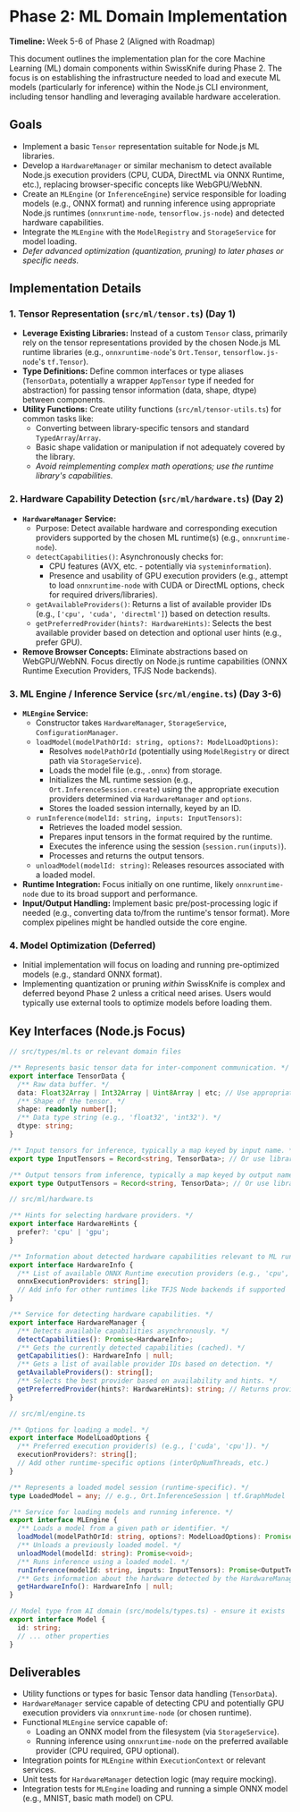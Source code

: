 # Phase 2: ML Domain Implementation

**Timeline:** Week 5-6 of Phase 2 (Aligned with Roadmap)

This document outlines the implementation plan for the core Machine Learning (ML) domain components within SwissKnife during Phase 2. The focus is on establishing the infrastructure needed to load and execute ML models (particularly for inference) within the Node.js CLI environment, including tensor handling and leveraging available hardware acceleration.

## Goals

-   Implement a basic `Tensor` representation suitable for Node.js ML libraries.
-   Develop a `HardwareManager` or similar mechanism to detect available Node.js execution providers (CPU, CUDA, DirectML via ONNX Runtime, etc.), replacing browser-specific concepts like WebGPU/WebNN.
-   Create an `MLEngine` (or `InferenceEngine`) service responsible for loading models (e.g., ONNX format) and running inference using appropriate Node.js runtimes (`onnxruntime-node`, `tensorflow.js-node`) and detected hardware capabilities.
-   Integrate the `MLEngine` with the `ModelRegistry` and `StorageService` for model loading.
-   *Defer advanced optimization (quantization, pruning) to later phases or specific needs.*

## Implementation Details

### 1. Tensor Representation (`src/ml/tensor.ts`) (Day 1)

-   **Leverage Existing Libraries:** Instead of a custom `Tensor` class, primarily rely on the tensor representations provided by the chosen Node.js ML runtime libraries (e.g., `onnxruntime-node`'s `Ort.Tensor`, `tensorflow.js-node`'s `tf.Tensor`).
-   **Type Definitions:** Define common interfaces or type aliases (`TensorData`, potentially a wrapper `AppTensor` type if needed for abstraction) for passing tensor information (data, shape, dtype) between components.
-   **Utility Functions:** Create utility functions (`src/ml/tensor-utils.ts`) for common tasks like:
    -   Converting between library-specific tensors and standard `TypedArray`/`Array`.
    -   Basic shape validation or manipulation if not adequately covered by the library.
    -   *Avoid reimplementing complex math operations; use the runtime library's capabilities.*

### 2. Hardware Capability Detection (`src/ml/hardware.ts`) (Day 2)

-   **`HardwareManager` Service:**
    -   Purpose: Detect available hardware and corresponding execution providers supported by the chosen ML runtime(s) (e.g., `onnxruntime-node`).
    -   `detectCapabilities()`: Asynchronously checks for:
        -   CPU features (AVX, etc. - potentially via `systeminformation`).
        -   Presence and usability of GPU execution providers (e.g., attempt to load `onnxruntime-node` with CUDA or DirectML options, check for required drivers/libraries).
    -   `getAvailableProviders()`: Returns a list of available provider IDs (e.g., `['cpu', 'cuda', 'directml']`) based on detection results.
    -   `getPreferredProvider(hints?: HardwareHints)`: Selects the best available provider based on detection and optional user hints (e.g., prefer GPU).
-   **Remove Browser Concepts:** Eliminate abstractions based on WebGPU/WebNN. Focus directly on Node.js runtime capabilities (ONNX Runtime Execution Providers, TFJS Node backends).

### 3. ML Engine / Inference Service (`src/ml/engine.ts`) (Day 3-6)

-   **`MLEngine` Service:**
    -   Constructor takes `HardwareManager`, `StorageService`, `ConfigurationManager`.
    -   `loadModel(modelPathOrId: string, options?: ModelLoadOptions)`:
        -   Resolves `modelPathOrId` (potentially using `ModelRegistry` or direct path via `StorageService`).
        -   Loads the model file (e.g., `.onnx`) from storage.
        -   Initializes the ML runtime session (e.g., `Ort.InferenceSession.create`) using the appropriate execution providers determined via `HardwareManager` and `options`.
        -   Stores the loaded session internally, keyed by an ID.
    -   `runInference(modelId: string, inputs: InputTensors)`:
        -   Retrieves the loaded model session.
        -   Prepares input tensors in the format required by the runtime.
        -   Executes the inference using the session (`session.run(inputs)`).
        -   Processes and returns the output tensors.
    -   `unloadModel(modelId: string)`: Releases resources associated with a loaded model.
-   **Runtime Integration:** Focus initially on one runtime, likely `onnxruntime-node` due to its broad support and performance.
-   **Input/Output Handling:** Implement basic pre/post-processing logic if needed (e.g., converting data to/from the runtime's tensor format). More complex pipelines might be handled outside the core engine.

### 4. Model Optimization (Deferred)

-   Initial implementation will focus on loading and running pre-optimized models (e.g., standard ONNX format).
-   Implementing quantization or pruning *within* SwissKnife is complex and deferred beyond Phase 2 unless a critical need arises. Users would typically use external tools to optimize models before loading them.

## Key Interfaces (Node.js Focus)

```typescript
// src/types/ml.ts or relevant domain files

/** Represents basic tensor data for inter-component communication. */
export interface TensorData {
  /** Raw data buffer. */
  data: Float32Array | Int32Array | Uint8Array | etc; // Use appropriate TypedArray
  /** Shape of the tensor. */
  shape: readonly number[];
  /** Data type string (e.g., 'float32', 'int32'). */
  dtype: string;
}

/** Input tensors for inference, typically a map keyed by input name. */
export type InputTensors = Record<string, TensorData>; // Or use library-specific Tensor type

/** Output tensors from inference, typically a map keyed by output name. */
export type OutputTensors = Record<string, TensorData>; // Or use library-specific Tensor type

// src/ml/hardware.ts

/** Hints for selecting hardware providers. */
export interface HardwareHints {
  prefer?: 'cpu' | 'gpu';
}

/** Information about detected hardware capabilities relevant to ML runtimes. */
export interface HardwareInfo {
  /** List of available ONNX Runtime execution providers (e.g., 'cpu', 'cuda', 'directml'). */
  onnxExecutionProviders: string[];
  // Add info for other runtimes like TFJS Node backends if supported
}

/** Service for detecting hardware capabilities. */
export interface HardwareManager {
  /** Detects available capabilities asynchronously. */
  detectCapabilities(): Promise<HardwareInfo>;
  /** Gets the currently detected capabilities (cached). */
  getCapabilities(): HardwareInfo | null;
  /** Gets a list of available provider IDs based on detection. */
  getAvailableProviders(): string[];
  /** Selects the best provider based on availability and hints. */
  getPreferredProvider(hints?: HardwareHints): string; // Returns provider ID
}

// src/ml/engine.ts

/** Options for loading a model. */
export interface ModelLoadOptions {
  /** Preferred execution provider(s) (e.g., ['cuda', 'cpu']). */
  executionProviders?: string[];
  // Add other runtime-specific options (interOpNumThreads, etc.)
}

/** Represents a loaded model session (runtime-specific). */
type LoadedModel = any; // e.g., Ort.InferenceSession | tf.GraphModel

/** Service for loading models and running inference. */
export interface MLEngine {
  /** Loads a model from a given path or identifier. */
  loadModel(modelPathOrId: string, options?: ModelLoadOptions): Promise<{ modelId: string }>;
  /** Unloads a previously loaded model. */
  unloadModel(modelId: string): Promise<void>;
  /** Runs inference using a loaded model. */
  runInference(modelId: string, inputs: InputTensors): Promise<OutputTensors>;
  /** Gets information about the hardware detected by the HardwareManager. */
  getHardwareInfo(): HardwareInfo | null;
}

// Model type from AI domain (src/models/types.ts) - ensure it exists
export interface Model {
  id: string;
  // ... other properties
}

```

## Deliverables

-   Utility functions or types for basic Tensor data handling (`TensorData`).
-   `HardwareManager` service capable of detecting CPU and potentially GPU execution providers via `onnxruntime-node` (or chosen runtime).
-   Functional `MLEngine` service capable of:
    -   Loading an ONNX model from the filesystem (via `StorageService`).
    -   Running inference using `onnxruntime-node` on the preferred available provider (CPU required, GPU optional).
-   Integration points for `MLEngine` within `ExecutionContext` or relevant services.
-   Unit tests for `HardwareManager` detection logic (may require mocking).
-   Integration tests for `MLEngine` loading and running a simple ONNX model (e.g., MNIST, basic math model) on CPU.
